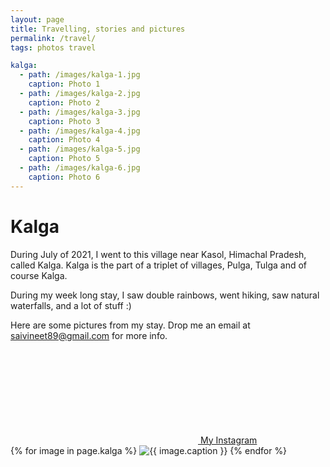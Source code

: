 ```yaml
---
layout: page
title: Travelling, stories and pictures
permalink: /travel/
tags: photos travel

kalga:
  - path: /images/kalga-1.jpg
    caption: Photo 1
  - path: /images/kalga-2.jpg
    caption: Photo 2
  - path: /images/kalga-3.jpg
    caption: Photo 3
  - path: /images/kalga-4.jpg
    caption: Photo 4
  - path: /images/kalga-5.jpg
    caption: Photo 5
  - path: /images/kalga-6.jpg
    caption: Photo 6
---
```


Kalga
===

During July of 2021, I went to this village near Kasol, Himachal Pradesh, called Kalga. Kalga is 
the part of a triplet of villages, Pulga, Tulga and of course Kalga.

During my week long stay, I saw double rainbows, went hiking, saw natural waterfalls, and a lot
of stuff :)

Here are some pictures from my stay. Drop me an email at saivineet89@gmail.com for more info.

<a href='https://www.instagram.com/svineet_/' style='font-family:1em;'>
    <svg class="svg-icon">
        <use xlink:href="/assets/minima-social-icons.svg#instagram"></use>
    </svg>
    <span class="username">My Instagram</span>
</a>

<div class="photo-gallery">
  {% for image in page.kalga %}
    <img src="{{ image.path }}" alt="{{ image.caption }}"/>
  {% endfor %}
</div>


